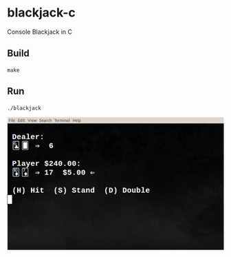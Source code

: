 # blackjack-c
Console Blackjack in C

## Build
    make

## Run
    ./blackjack

![Blackjack](https://raw.githubusercontent.com/gdonald/blackjack-c/master/bj.png)
